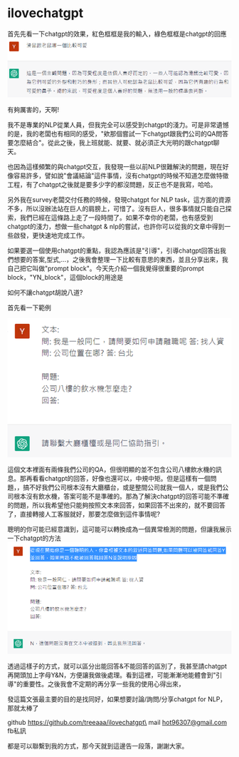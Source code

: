# ilovechatgpt
首先先看一下chatgpt的效果，紅色框框是我的輸入，綠色框框是chatgpt的回應
![image](https://raw.githubusercontent.com/treeaaa/ilovechatgpt/main/img/%E4%BB%A4%E4%BA%BA%E9%A9%9A%E8%B1%94%E7%9A%84chatgpt/0.PNG)

有夠厲害的，天啊!

我不是專業的NLP從業人員，但我完全可以感受到chatgpt的淺力。可是非常遺憾的是，我的老闆也有相同的感受，"欸那個嘗試一下chatgpt跟我們公司的QA問答要怎麼結合"。從此之後，我上班就能、就要、就必須正大光明的跟chatgpt聊天。

也因為這樣頻繁的與chatgpt交互，我發現一些以前NLP很難解決的問題，現在好像容易許多，譬如說"會議結論"這件事情，沒有chatgpt的時候不知道怎麼做特徵工程，有了chatgpt之後就是要多少字的都沒問題，反正也不是我寫，哈哈。

另外我在survey老闆交付任務的時候，發現chatgpt for NLP task，這方面的資源不多，所以沒辦法站在巨人的肩膀上，可惜了。沒有巨人，很多事情就只能自己探索，我們已經在這條路上走了一段時間了。如果不幸你的老闆，也有感受到chatgpt的淺力，想做一些chatgpt & nlp的嘗試，也許你可以從我的文章中得到一些啟發，更快速地完成工作。

如果要選一個使用chatgpt的重點，我認為應該是"引導"，引導chatgpt回答出我們想要的答案,型式,...，之後我會整理一下比較有意思的東西，並且分享出來，我自己把它叫做"prompt block"。今天先介紹一個我覺得很重要的prompt block，"YN_block"，這個block的用途是

如何不讓chatgpt胡說八道?

首先看一下範例

![image](https://raw.githubusercontent.com/treeaaa/ilovechatgpt/main/img/%E8%83%A1%E8%AA%AA%E5%85%AB%E9%81%93/0.PNG)

這個文本裡面有兩條我們公司的QA，但很明顯的並不包含公司八樓飲水機的訊息。那再看看chatgpt的回答，好像也還可以，中規中矩。但是這樣有一個問題，，搞不好我們公司根本沒有大廳櫃台，或是整間公司就我一個人，或是我們公司根本沒有飲水機，答案可能不是準確的。那為了解決chatgpt的回答可能不準確的問題，所以我希望他只能夠按照文本來回答，如果回答不出來的，就不要回答了，直接轉接人工客服就好，那要怎麼做到這件事情呢?

聰明的你可能已經意識到，這可能可以轉換成為一個異常檢測的問題，但讓我展示一下chatgpt的方法
![image](https://raw.githubusercontent.com/treeaaa/ilovechatgpt/main/img/%E8%83%A1%E8%AA%AA%E5%85%AB%E9%81%93/1.PNG)

透過這樣子的方式，就可以區分出能回答&不能回答的區別了，我甚至請chatgpt再開頭加上字母Y&N，方便讓我做後處理。看到這裡，可能漸漸地能體會到"引導"的重要性。之後我會不定期的再分享一些我的使用心得出來，

發這篇文張最主要的目的是找同好，如果想要討論/詢問/分享chatgpt for NLP，那就太棒了

github https://github.com/treeaaa/ilovechatgpt\
mail hot96307@gmail.com\
fb私訊 

都是可以聯繫到我的方式，那今天就到這邊告一段落，謝謝大家。